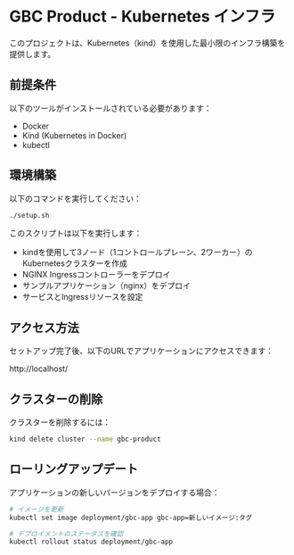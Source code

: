 # GBC Product - Kubernetes インフラ

このプロジェクトは、Kubernetes（kind）を使用した最小限のインフラ構築を提供します。

## 前提条件

以下のツールがインストールされている必要があります：

- Docker
- Kind (Kubernetes in Docker)
- kubectl

## 環境構築

以下のコマンドを実行してください：

```bash
./setup.sh
```

このスクリプトは以下を実行します：
- kindを使用して3ノード（1コントロールプレーン、2ワーカー）のKubernetesクラスターを作成
- NGINX Ingressコントローラーをデプロイ
- サンプルアプリケーション（nginx）をデプロイ
- サービスとIngressリソースを設定

## アクセス方法

セットアップ完了後、以下のURLでアプリケーションにアクセスできます：

http://localhost/

## クラスターの削除

クラスターを削除するには：

```bash
kind delete cluster --name gbc-product
```

## ローリングアップデート

アプリケーションの新しいバージョンをデプロイする場合：

```bash
# イメージを更新
kubectl set image deployment/gbc-app gbc-app=新しいイメージ:タグ

# デプロイメントのステータスを確認
kubectl rollout status deployment/gbc-app
``` 
